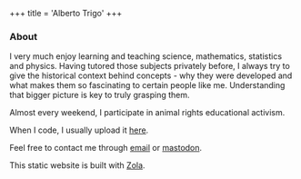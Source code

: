 +++
title  = 'Alberto Trigo'
+++

### About

I very much enjoy learning and teaching science, mathematics, statistics and physics.
Having tutored those subjects privately before, I always try to give the historical
context behind concepts - why they were developed and what makes them so fascinating
to certain people like me. Understanding that bigger picture is key to truly grasping them.

Almost every weekend, I participate in animal rights educational activism.

When I code, I usually upload it [here](https://github.com/tunjan).

Feel free to contact me through [email](mailto:contact@albertotrigo.eu) or [mastodon](https://scicomm.xyz/@tunjan).

This static website is built with [Zola](https://www.getzola.org/).